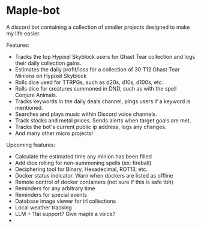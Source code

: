 # Maple-bot
A discord bot containing a collection of smaller projects designed to make my life easier.

Features:

- Tracks the top Hypixel Skyblock users for Ghast Tear collection and logs their daily collection gains.
- Estimates the daily profit/loss for a collection of 30 T12 Ghast Tear Minions on Hypixel Skyblock
- Rolls dice used for TTRPGs, such as d20s, d10s, d100s, etc.
- Rolls dice for creatures summoned in DND, such as with the spell Conjure Animals.
- Tracks keywords in the daily deals channel, pings users if a keyword is mentioned.
- Searches and plays music within Discord voice channels.
- Track stocks and metal prices. Sends alerts when target goals are met.
- Tracks the bot's current public ip address, logs any changes.
- And many other micro projects!

Upcoming features:
- Calculate the estimated time any minion has been filled
- Add dice rolling for non-summoning spells (ex: fireball)
- Deciphering tool for Binary, Hexadecimal, ROT13, etc.
- Docker status indicator. Warn when dockers are listed as offline
- Remote control of docker containers (not sure if this is safe tbh)
- Reminders for any arbitrary time
- Reminders for special events
- Database image viewer for irl collections
- Local weather tracking
- LLM + 11ai support? Give maple a voice?
- 
